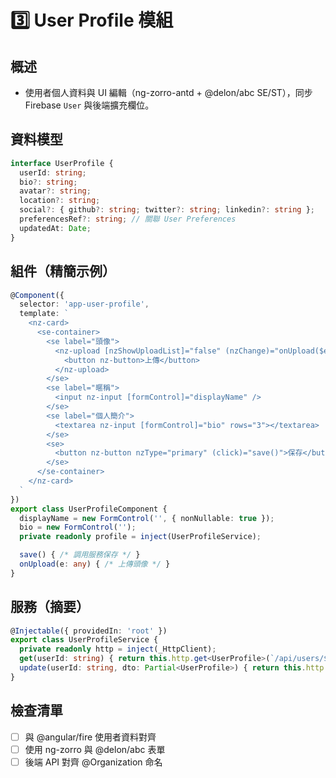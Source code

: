 # 3️⃣ User Profile 模組

## 概述
- 使用者個人資料與 UI 編輯（ng-zorro-antd + @delon/abc SE/ST），同步 Firebase `User` 與後端擴充欄位。

## 資料模型
```ts
interface UserProfile {
  userId: string;
  bio?: string;
  avatar?: string;
  location?: string;
  social?: { github?: string; twitter?: string; linkedin?: string };
  preferencesRef?: string; // 關聯 User Preferences
  updatedAt: Date;
}
```

## 組件（精簡示例）
```ts
@Component({
  selector: 'app-user-profile',
  template: `
    <nz-card>
      <se-container>
        <se label="頭像">
          <nz-upload [nzShowUploadList]="false" (nzChange)="onUpload($event)">
            <button nz-button>上傳</button>
          </nz-upload>
        </se>
        <se label="暱稱">
          <input nz-input [formControl]="displayName" />
        </se>
        <se label="個人簡介">
          <textarea nz-input [formControl]="bio" rows="3"></textarea>
        </se>
        <se>
          <button nz-button nzType="primary" (click)="save()">保存</button>
        </se>
      </se-container>
    </nz-card>
  `
})
export class UserProfileComponent {
  displayName = new FormControl('', { nonNullable: true });
  bio = new FormControl('');
  private readonly profile = inject(UserProfileService);

  save() { /* 調用服務保存 */ }
  onUpload(e: any) { /* 上傳頭像 */ }
}
```

## 服務（摘要）
```ts
@Injectable({ providedIn: 'root' })
export class UserProfileService {
  private readonly http = inject(_HttpClient);
  get(userId: string) { return this.http.get<UserProfile>(`/api/users/${userId}/profile`); }
  update(userId: string, dto: Partial<UserProfile>) { return this.http.patch(`/api/users/${userId}/profile`, dto); }
}
```

## 檢查清單
- [ ] 與 @angular/fire 使用者資料對齊
- [ ] 使用 ng-zorro 與 @delon/abc 表單
- [ ] 後端 API 對齊 @Organization 命名
